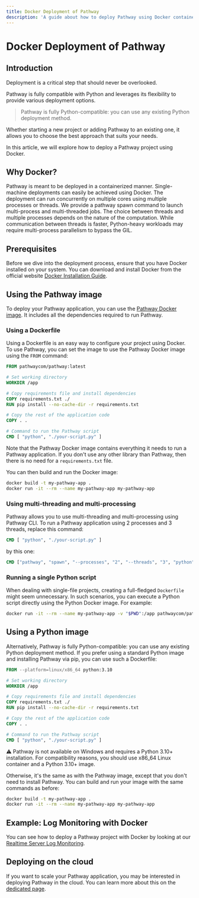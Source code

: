 ```yaml
---
title: Docker Deployment of Pathway
description: 'A guide about how to deploy Pathway using Docker containers'
---
```


# Docker Deployment of Pathway

## Introduction

Deployment is a critical step that should never be overlooked. 
<!-- Pathway can be easily integrated into your existing development pipeline. -->
Pathway is fully compatible with Python and leverages its flexibility to provide various deployment options.

> Pathway is fully Python-compatible: you can use any existing Python deployment method.


Whether starting a new project or adding Pathway to an existing one, it allows you to choose the best approach that suits your needs.

In this article, we will explore how to deploy a Pathway project using Docker.

## Why Docker?


Pathway is meant to be deployed in a containerized manner.
Single-machine deployments can easily be achieved using Docker.
The deployment can run concurrently on multiple cores using multiple processes or threads.
We provide a pathway spawn command to launch multi-process and multi-threaded jobs.
The choice between threads and multiple processes depends on the nature of the computation.
While communication between threads is faster, Python-heavy workloads may require multi-process parallelism to bypass the GIL.

## Prerequisites

Before we dive into the deployment process, ensure that you have Docker installed on your system.
You can download and install Docker from the official website [Docker Installation Guide](https://docs.docker.com/engine/install/).

## Using the Pathway image

To deploy your Pathway application, you can use the [Pathway Docker image](https://hub.docker.com/r/pathwaycom/pathway).
It includes all the dependencies required to run Pathway.

### Using a Dockerfile

Using a Dockerfile is an easy way to configure your project using Docker.
To use Pathway, you can set the image to use the Pathway Docker image using the `FROM` command:

```dockerfile
FROM pathwaycom/pathway:latest

# Set working directory
WORKDIR /app

# Copy requirements file and install dependencies
COPY requirements.txt ./
RUN pip install --no-cache-dir -r requirements.txt

# Copy the rest of the application code
COPY . .

# Command to run the Pathway script
CMD [ "python", "./your-script.py" ]
```

Note that the Pathway Docker image contains everything it needs to run a Pathway application.
If you don't use any other library than Pathway, then there is no need for a `requirements.txt` file.

You can then build and run the Docker image:

```bash
docker build -t my-pathway-app .
docker run -it --rm --name my-pathway-app my-pathway-app
```

### Using multi-threading and multi-processing

Pathway allows you to use multi-threading and multi-processing using Pathway CLI.
To run a Pathway application using 2 processes and 3 threads, replace this command:

```dockerfile
CMD [ "python", "./your-script.py" ]
```

by this one:

```dockerfile
CMD ["pathway", "spawn", "--processes", "2", "--threads", "3", "python", "./your-script.py"]
```

### Running a single Python script

When dealing with single-file projects, creating a full-fledged `Dockerfile` might seem unnecessary.
In such scenarios, you can execute a Python script directly using the Python Docker image.
For example:

```bash
docker run -it --rm --name my-pathway-app -v "$PWD":/app pathwaycom/pathway:latest python my-pathway-app.py
```

## Using a Python image

Alternatively, Pathway is fully Python-compatible: you can use any existing Python deployment method.
If you prefer using a standard Python image and installing Pathway via pip, you can use such a Dockerfile:

```dockerfile
FROM --platform=linux/x86_64 python:3.10

# Set working directory
WORKDIR /app

# Copy requirements file and install dependencies
COPY requirements.txt ./
RUN pip install --no-cache-dir -r requirements.txt

# Copy the rest of the application code
COPY . .

# Command to run the Pathway script
CMD [ "python", "./your-script.py" ]
```

⚠️ Pathway is not available on Windows and requires a Python 3.10+ installation.
For compatibility reasons, you should use x86_64 Linux container and a Python 3.10+ image.

Otherwise, it's the same as with the Pathway image, except that you don't need to install Pathway.
You can build and run your image with the same commands as before:

```bash
docker build -t my-pathway-app .
docker run -it --rm --name my-pathway-app my-pathway-app
```

## Example: Log Monitoring with Docker

You can see how to deploy a Pathway project with Docker by looking at our [Realtime Server Log Monitoring](/developers/templates/etl/realtime-log-monitoring).

## Deploying on the cloud
If you want to scale your Pathway application, you may be interested in deploying Pathway in the cloud.
You can learn more about this on the [dedicated page](/developers/user-guide/deployment/cloud-deployment).
